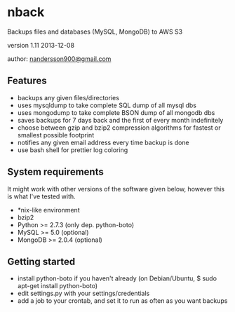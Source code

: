 nback
=====

Backups files and databases (MySQL, MongoDB) to AWS S3

version 1.11 2013-12-08

author: nandersson900@gmail.com


Features
--------

  - backups any given files/directories
  - uses mysqldump to take complete SQL dump of all mysql dbs
  - uses mongodump to take complete BSON dump of all mongodb dbs
  - saves backups for 7 days back and the first of every month indefinitely
  - choose between gzip and bzip2 compression algorithms for fastest or
    smallest possible footprint
  - notifies any given email address every time backup is done
  - use bash shell for prettier log coloring


System requirements
-------------------

It might work with other versions of the software given below,
however this is what I've tested with.

  - *nix-like environment
  - bzip2
  - Python >= 2.7.3 (only dep. python-boto)
  - MySQL >= 5.0 (optional)
  - MongoDB >= 2.0.4 (optional)


Getting started
---------------

  - install python-boto if you haven't already (on Debian/Ubuntu, $ sudo
    apt-get install python-boto)
  - edit settings.py with your settings/credentials
  - add a job to your crontab, and set it to run as often as you want backups
